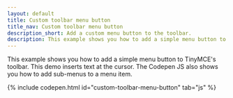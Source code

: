```yaml
---
layout: default
title: Custom toolbar menu button
title_nav: Custom toolbar menu button
description_short: Add a custom menu button to the toolbar.
description: This example shows you how to add a simple menu button to TinyMCE's toolbar.
---
```


This example shows you how to add a simple menu button to TinyMCE's toolbar. This demo inserts text at the cursor. The Codepen JS also shows you how to add sub-menus to a menu item.

{% include codepen.html id="custom-toolbar-menu-button" tab="js" %}
